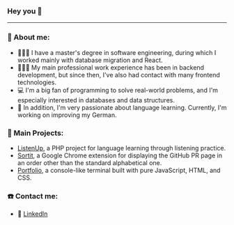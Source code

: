 ### Hey you 👋


---
### 🥸 About me: 

-  👨🏻‍🎓 I have a master's degree in software engineering, during which I worked mainly with database migration and React.
-  🧑🏻‍💼 My main professional work experience has been in backend development, but since then, I've also had contact with many frontend technologies.
-  💻 I'm a big fan of programming to solve real-world problems, and I'm especially interested in databases and data structures.
-  🥨 In addition, I'm very passionate about language learning. Currently, I'm working on improving my German.
  
### 💼 Main Projects:

- [ListenUp](https://github.com/MVAPereira/listenUp), a PHP project for language learning through listening practice.
- [Sortit](https://github.com/MVAPereira/sortit), a Google Chrome extension for displaying the GitHub PR page in an order other than the standard alphabetical one.
- [Portfolio](https://github.com/MVAPereira/portfolio), a console-like terminal built with pure JavaScript, HTML, and CSS.

### ☎️ Contact me:
- 🔷 [LinkedIn](https://www.linkedin.com/in/marcos-vin%C3%ADcius-alves-pereira-bb6230215)

